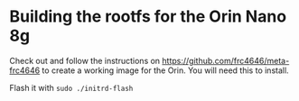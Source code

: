 # Building the rootfs for the Orin Nano 8g

Check out and follow the instructions on https://github.com/frc4646/meta-frc4646
to create a working image for the Orin.  You will need this to install.

Flash it with `sudo ./initrd-flash`
